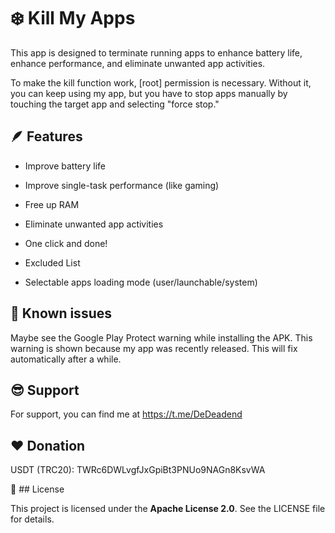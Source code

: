 # ❄️ Kill My Apps

This app is designed to terminate running apps to enhance battery life, enhance performance, and eliminate unwanted app activities.

To make the kill function work, [root] permission is necessary. Without it, you can keep using my app, but you have to stop apps manually by touching the target app and selecting "force stop."


## 🪶 Features

- Improve battery life

- Improve single-task performance (like gaming)

- Free up RAM

- Eliminate unwanted app activities

- One click and done!

- Excluded List

- Selectable apps loading mode (user/launchable/system)


## 📌 Known issues

Maybe see the Google Play Protect warning while installing the APK. This warning is shown because my app was recently released. This will fix automatically after a while.


## 😎 Support

For support, you can find me at https://t.me/DeDeadend

## ❤️ Donation

USDT (TRC20): TWRc6DWLvgfJxGpiBt3PNUo9NAGn8KsvWA

📜 ## License

This project is licensed under the **Apache License 2.0**. See the LICENSE file for details.
